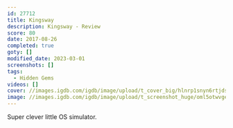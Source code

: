 ```yaml
---
id: 27712
title: Kingsway
description: Kingsway - Review
score: 80
date: 2017-08-26
completed: true
goty: []
modified_date: 2023-03-01
screenshots: []
tags:
  - Hidden Gems
videos: []
cover: //images.igdb.com/igdb/image/upload/t_cover_big/hlnrp1snyn6rtjdsdrdf.jpg
image: //images.igdb.com/igdb/image/upload/t_screenshot_huge/oml5otwvgeuk7q9mrxnb.jpg
---
```

Super clever little OS simulator.